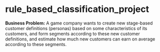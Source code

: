 # rule_based_classification_project

**Business Problem:** A game company wants to create new stage-based customer definitions (personas) based on some characteristics of its customers, and form segments according to these new customer definitions, and estimate how much new customers can earn on average according to these segments.
